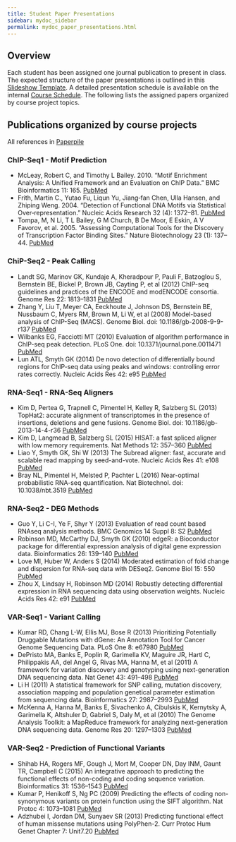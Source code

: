 ```yaml
---
title: Student Paper Presentations
sidebar: mydoc_sidebar
permalink: mydoc_paper_presentations.html 
---
```


## Overview

Each student has been assigned one journal publication to present in class. The
expected structure of the paper presentations is outlined in this [Slideshow Template](https://drive.google.com/open?id=1zC1x-iWHjJTdPOhzkeDisp1X7teHQZfbNnfTCwEFkWw). 
A detailed presentation schedule is available on the internal [Course Schedule](https://docs.google.com/spreadsheets/d/1RYgrhFdnHvwX5UV4qVt0_z892pGXQBKFqspSXlpv5vQ/edit#gid=162605681). 
The following lists the assigned papers organized by course project topics.


## Publications organized by course projects

All references in [Paperpile](https://paperpile.com/shared/mgJCNX)

### ChIP-Seq1 - Motif Prediction    

+ McLeay, Robert C, and Timothy L Bailey. 2010. “Motif Enrichment Analysis: A Unified Framework and an Evaluation on ChIP Data.” BMC Bioinformatics 11: 165. [PubMed](http://www.ncbi.nlm.nih.gov/pubmed/20356413)
+ Frith, Martin C., Yutao Fu, Liqun Yu, Jiang‐fan Chen, Ulla Hansen, and Zhiping Weng. 2004. “Detection of Functional DNA Motifs via Statistical Over‐representation.” Nucleic Acids Research 32 (4): 1372–81. [PubMed](http://www.ncbi.nlm.nih.gov/pubmed/14988425)
+ Tompa, M, N Li, T L Bailey, G M Church, B De Moor, E Eskin, A V Favorov, et al. 2005. “Assessing Computational Tools for the Discovery of Transcription Factor Binding Sites.” Nature Biotechnology 23 (1): 137–44. [PubMed](http://www.ncbi.nlm.nih.gov/pubmed/15637633)


### ChiP-Seq2 - Peak Calling  

+ Landt SG, Marinov GK, Kundaje A, Kheradpour P, Pauli F, Batzoglou S, Bernstein BE, Bickel P, Brown JB, Cayting P, et al (2012) ChIP-seq guidelines and practices of the ENCODE and modENCODE consortia. Genome Res 22: 1813–1831 [PubMed](http://www.ncbi.nlm.nih.gov/pubmed/22955991)
+ Zhang Y, Liu T, Meyer CA, Eeckhoute J, Johnson DS, Bernstein BE, Nussbaum C, Myers RM, Brown M, Li W, et al (2008) Model-based analysis of ChIP-Seq (MACS). Genome Biol. doi: 10.1186/gb-2008-9-9-r137 [PubMed](http://www.ncbi.nlm.nih.gov/pubmed/18798982)
+ Wilbanks EG, Facciotti MT (2010) Evaluation of algorithm performance in ChIP-seq peak detection. PLoS One. doi: 10.1371/journal.pone.0011471 [PubMed](http://www.ncbi.nlm.nih.gov/pubmed/20628599)
+ Lun ATL, Smyth GK (2014) De novo detection of differentially bound regions for ChIP-seq data using peaks and windows: controlling error rates correctly. Nucleic Acids Res 42: e95 [PubMed](http://www.ncbi.nlm.nih.gov/pubmed/24852250)


### RNA-Seq1 - RNA-Seq Aligners 

+ Kim D, Pertea G, Trapnell C, Pimentel H, Kelley R, Salzberg SL (2013) TopHat2: accurate alignment of transcriptomes in the presence of insertions, deletions and gene fusions. Genome Biol. doi: 10.1186/gb-2013-14-4-r36 [PubMed](http://www.ncbi.nlm.nih.gov/pubmed/23618408)
+ Kim D, Langmead B, Salzberg SL (2015) HISAT: a fast spliced aligner with low memory requirements. Nat Methods 12: 357–360 [PubMed](http://www.ncbi.nlm.nih.gov/pubmed/25751142)
+ Liao Y, Smyth GK, Shi W (2013) The Subread aligner: fast, accurate and scalable read mapping by seed-and-vote. Nucleic Acids Res 41: e108 [PubMed](http://www.ncbi.nlm.nih.gov/pubmed/23558742)
+ Bray NL, Pimentel H, Melsted P, Pachter L (2016) Near-optimal probabilistic RNA-seq quantification. Nat Biotechnol. doi: 10.1038/nbt.3519 [PubMed](http://www.ncbi.nlm.nih.gov/pubmed/27043002)


### RNA-Seq2 - DEG Methods  

+ Guo Y, Li C-I, Ye F, Shyr Y (2013) Evaluation of read count based RNAseq analysis methods. BMC Genomics 14 Suppl 8: S2 [PubMed](http://www.ncbi.nlm.nih.gov/pubmed/24564449)
+ Robinson MD, McCarthy DJ, Smyth GK (2010) edgeR: a Bioconductor package for differential expression analysis of digital gene expression data. Bioinformatics 26: 139–140 [PubMed](http://www.ncbi.nlm.nih.gov/pubmed/19910308)
+ Love MI, Huber W, Anders S (2014) Moderated estimation of fold change and dispersion for RNA-seq data with DESeq2. Genome Biol 15: 550 [PubMed](http://www.ncbi.nlm.nih.gov/pubmed/25516281)
+ Zhou X, Lindsay H, Robinson MD (2014) Robustly detecting differential expression in RNA sequencing data using observation weights. Nucleic Acids Res 42: e91 [PubMed](http://www.ncbi.nlm.nih.gov/pubmed/24753412)


### VAR-Seq1 - Variant Calling  

+ Kumar RD, Chang L-W, Ellis MJ, Bose R (2013) Prioritizing Potentially Druggable Mutations with dGene: An Annotation Tool for Cancer Genome Sequencing Data. PLoS One 8: e67980 [PubMed](http://www.ncbi.nlm.nih.gov/pubmed/23826350)
+ DePristo MA, Banks E, Poplin R, Garimella KV, Maguire JR, Hartl C, Philippakis AA, del Angel G, Rivas MA, Hanna M, et al (2011) A framework for variation discovery and genotyping using next-generation DNA sequencing data. Nat Genet 43: 491–498 [PubMed](http://www.ncbi.nlm.nih.gov/pubmed/21478889)
+ Li H (2011) A statistical framework for SNP calling, mutation discovery, association mapping and population genetical parameter estimation from sequencing data. Bioinformatics 27: 2987–2993 [PubMed](http://www.ncbi.nlm.nih.gov/pubmed/21903627)
+ McKenna A, Hanna M, Banks E, Sivachenko A, Cibulskis K, Kernytsky A, Garimella K, Altshuler D, Gabriel S, Daly M, et al (2010) The Genome Analysis Toolkit: a MapReduce framework for analyzing next-generation DNA sequencing data. Genome Res 20: 1297–1303 [PubMed](http://www.ncbi.nlm.nih.gov/pubmed/20644199)


### VAR-Seq2 - Prediction of Functional Variants

+ Shihab HA, Rogers MF, Gough J, Mort M, Cooper DN, Day INM, Gaunt TR, Campbell C (2015) An integrative approach to predicting the functional effects of non-coding and coding sequence variation. Bioinformatics 31: 1536–1543 [PubMed](http://www.ncbi.nlm.nih.gov/pubmed/25583119)
+ Kumar P, Henikoff S, Ng PC (2009) Predicting the effects of coding non-synonymous variants on protein function using the SIFT algorithm. Nat Protoc 4: 1073–1081 [PubMed](http://www.ncbi.nlm.nih.gov/pubmed/19561590)
+ Adzhubei I, Jordan DM, Sunyaev SR (2013) Predicting functional effect of human missense mutations using PolyPhen-2. Curr Protoc Hum Genet Chapter 7: Unit7.20 [PubMed](http://www.ncbi.nlm.nih.gov/pubmed/23315928)

